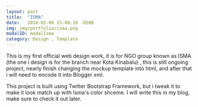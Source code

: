 ```yaml
---
layout: post
title:  "ISMA"
date:   2016-02-06 15:08:10 -0500
img: img/portfolio/isma.png
modalID: modalIsma
category: Design , Template
---
```

This is my first official web design work, it is for NGO group known as ISMA (the one i design is for the branch near Kota Kinabalu) , this is still ongoing project, nearly finish changing the mockup template into html, and after that i will need to encode it into Blogger xml.

This project is built using Twitter Bootstrap Framework, but i tweak it to make it look match up with Isma's color shceme. I will write this in my blog, make sure to check it out later.
